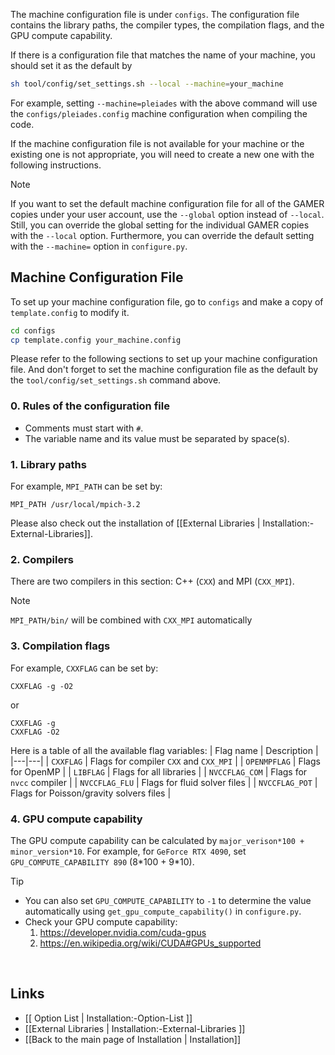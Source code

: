 The machine configuration file is under `configs`. The configuration file contains the library paths, the compiler types, the compilation flags, and the GPU compute capability.

If there is a configuration file that matches the name of your machine, you should set it as the default by

```bash
sh tool/config/set_settings.sh --local --machine=your_machine
```

For example, setting `--machine=pleiades` with the above command will use the `configs/pleiades.config` machine configuration when compiling the code.

If the machine configuration file is not available for your machine or the existing one is not appropriate, you will need to create a new one with the following instructions.

> [!NOTE]
> If you want to set the default machine configuration file for all of the GAMER copies under your user account, use the `--global` option instead of `--local`.
Still, you can override the global setting for the individual GAMER copies with the `--local` option.
Furthermore, you can override the default setting with the `--machine=` option in `configure.py`.

## Machine Configuration File

To set up your machine configuration file, go to `configs` and make a copy of `template.config` to modify it.
    
```bash
cd configs
cp template.config your_machine.config
```

Please refer to the following sections to set up your machine configuration file. And don't forget to set the machine configuration file as the default by the `tool/config/set_settings.sh` command above.


### 0. Rules of the configuration file
* Comments must start with `#`.
* The variable name and its value must be separated by space(s).

### 1. Library paths

For example, `MPI_PATH` can be set by:
```
MPI_PATH /usr/local/mpich-3.2
```
Please also check out the installation of [[External Libraries | Installation:-External-Libraries]].

### 2. Compilers

There are two compilers in this section: C++ (`CXX`) and MPI (`CXX_MPI`).
> [!NOTE]
> `MPI_PATH/bin/` will be combined with `CXX_MPI` automatically

### 3. Compilation flags

For example, `CXXFLAG` can be set by:

```
CXXFLAG -g -O2
```

or

```
CXXFLAG -g
CXXFLAG -O2
```

Here is a table of all the available flag variables:
| Flag name | Description |
|---|---|
| `CXXFLAG`      | Flags for compiler `CXX` and `CXX_MPI` |
| `OPENMPFLAG`   | Flags for OpenMP |
| `LIBFLAG`      | Flags for all libraries |
| `NVCCFLAG_COM` | Flags for `nvcc` compiler |
| `NVCCFLAG_FLU` | Flags for fluid solver files |
| `NVCCFLAG_POT` | Flags for Poisson/gravity solvers files |

### 4. GPU compute capability

The GPU compute capability can be calculated by `major_verison*100 + minor_version*10`. For example, for `GeForce RTX 4090`, set `GPU_COMPUTE_CAPABILITY 890` (8\*100 + 9\*10).

> [!TIP]
> * You can also set `GPU_COMPUTE_CAPABILITY` to `-1` to determine the value automatically using `get_gpu_compute_capability()` in `configure.py`.
> * Check your GPU compute capability:
>   1. https://developer.nvidia.com/cuda-gpus
>   1. https://en.wikipedia.org/wiki/CUDA#GPUs_supported

<br>

## Links
* [[ Option List | Installation:-Option-List ]]
* [[External Libraries | Installation:-External-Libraries ]]
* [[Back to the main page of Installation | Installation]]
